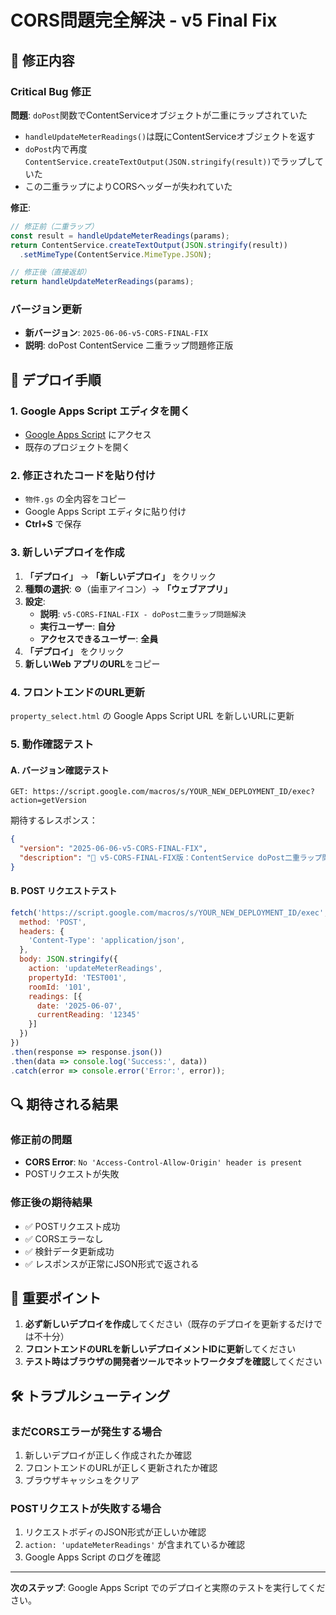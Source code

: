 # CORS問題完全解決 - v5 Final Fix

## 🎯 修正内容

### Critical Bug 修正
**問題**: `doPost`関数でContentServiceオブジェクトが二重にラップされていた
- `handleUpdateMeterReadings()`は既にContentServiceオブジェクトを返す
- `doPost`内で再度`ContentService.createTextOutput(JSON.stringify(result))`でラップしていた
- この二重ラップによりCORSヘッダーが失われていた

**修正**: 
```javascript
// 修正前（二重ラップ）
const result = handleUpdateMeterReadings(params);
return ContentService.createTextOutput(JSON.stringify(result))
  .setMimeType(ContentService.MimeType.JSON);

// 修正後（直接返却）
return handleUpdateMeterReadings(params);
```

### バージョン更新
- **新バージョン**: `2025-06-06-v5-CORS-FINAL-FIX`
- **説明**: doPost ContentService 二重ラップ問題修正版

## 🚀 デプロイ手順

### 1. Google Apps Script エディタを開く
- [Google Apps Script](https://script.google.com/) にアクセス
- 既存のプロジェクトを開く

### 2. 修正されたコードを貼り付け
- `物件.gs` の全内容をコピー
- Google Apps Script エディタに貼り付け
- **Ctrl+S** で保存

### 3. 新しいデプロイを作成
1. **「デプロイ」** → **「新しいデプロイ」** をクリック
2. **種類の選択**: ⚙️（歯車アイコン）→ **「ウェブアプリ」**
3. **設定**:
   - **説明**: `v5-CORS-FINAL-FIX - doPost二重ラップ問題解決`
   - **実行ユーザー**: **自分**
   - **アクセスできるユーザー**: **全員**
4. **「デプロイ」** をクリック
5. **新しいWeb アプリのURL**をコピー

### 4. フロントエンドのURL更新
`property_select.html` の Google Apps Script URL を新しいURLに更新

### 5. 動作確認テスト

#### A. バージョン確認テスト
```
GET: https://script.google.com/macros/s/YOUR_NEW_DEPLOYMENT_ID/exec?action=getVersion
```
期待するレスポンス：
```json
{
  "version": "2025-06-06-v5-CORS-FINAL-FIX",
  "description": "🎯 v5-CORS-FINAL-FIX版：ContentService doPost二重ラップ問題修正！"
}
```

#### B. POST リクエストテスト
```javascript
fetch('https://script.google.com/macros/s/YOUR_NEW_DEPLOYMENT_ID/exec', {
  method: 'POST',
  headers: {
    'Content-Type': 'application/json',
  },
  body: JSON.stringify({
    action: 'updateMeterReadings',
    propertyId: 'TEST001',
    roomId: '101',
    readings: [{
      date: '2025-06-07',
      currentReading: '12345'
    }]
  })
})
.then(response => response.json())
.then(data => console.log('Success:', data))
.catch(error => console.error('Error:', error));
```

## 🔍 期待される結果

### 修正前の問題
- **CORS Error**: `No 'Access-Control-Allow-Origin' header is present`
- POSTリクエストが失敗

### 修正後の期待結果
- ✅ POSTリクエスト成功
- ✅ CORSエラーなし
- ✅ 検針データ更新成功
- ✅ レスポンスが正常にJSON形式で返される

## 🎯 重要ポイント

1. **必ず新しいデプロイを作成**してください（既存のデプロイを更新するだけでは不十分）
2. **フロントエンドのURLを新しいデプロイメントIDに更新**してください
3. **テスト時はブラウザの開発者ツールでネットワークタブを確認**してください

## 🛠️ トラブルシューティング

### まだCORSエラーが発生する場合
1. 新しいデプロイが正しく作成されたか確認
2. フロントエンドのURLが正しく更新されたか確認
3. ブラウザキャッシュをクリア

### POSTリクエストが失敗する場合
1. リクエストボディのJSON形式が正しいか確認
2. `action: 'updateMeterReadings'` が含まれているか確認
3. Google Apps Script のログを確認

---

**次のステップ**: Google Apps Script でのデプロイと実際のテストを実行してください。
